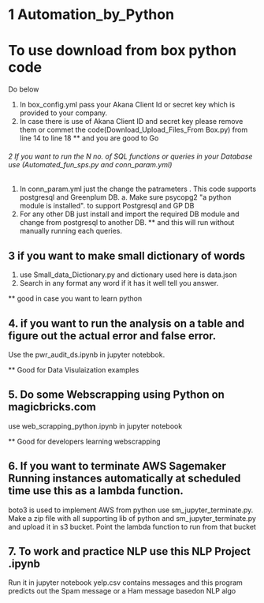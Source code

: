 # 1 Automation_by_Python
# To use download from box python code 
Do below
1. In box_config.yml pass your Akana Client Id or secret key which is provided to your company.
2. In case there is use of Akana Client ID and secret key please remove them or commet the code(Download_Upload_Files_From Box.py) from line 14 to line 18
** and you are good to Go

###### 2 If you want to run the N no. of SQL functions or queries in your Database use (Automated_fun_sps.py and conn_param.yml)
1. In conn_param.yml just the change the patrameters . This code supports postgresql and Greenplum DB.
  a. Make sure psycopg2 "a python module is installed". to support Postgresql and GP DB 
2. For any other DB just install and import the required DB module and change from postgresql to another DB. 
** and this will run without manually running each queries.

## 3 if you want to make small dictionary of words 

1. use Small_data_Dictionary.py and dictionary used here is data.json
2. Search in any format any word if it has it well tell you answer.

** good in case you want to learn python


## 4. if you want to run the analysis on a table and figure out the actual error and false error.

Use the pwr_audit_ds.ipynb in jupyter notebbok.

** Good for Data Visulaization examples

## 5. Do some Webscrapping using Python on magicbricks.com
use web_scrapping_python.ipynb in jupyter notebook

** Good for developers learning webscrapping

## 6. If you want to terminate AWS Sagemaker Running instances automatically at scheduled time use this as a lambda function.
boto3 is used to implement AWS from python
use sm_jupyter_terminate.py.
Make a zip file with all supporting lib of python and sm_jupyter_terminate.py and upload it in s3 bucket.
Point the lambda function to run from that bucket

## 7. To work and practice NLP use this NLP Project .ipynb
Run it in jupyter notebook
yelp.csv contains messages 
and this program predicts out the Spam message or a Ham message basedon NLP algo

